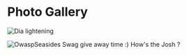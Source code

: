 # Photo Gallery

![ Dia lightening](https://github.com/owaspseasides/2019/tree/d0fa465bae773e2ef507ace5d6a34922756fae25/.gitbook/assets/lightening.jpg)

![OwaspSeasides Swag give away time :\) How&apos;s the Josh ? ](https://github.com/owaspseasides/2019/tree/d0fa465bae773e2ef507ace5d6a34922756fae25/.gitbook/assets/swag.jpg)

